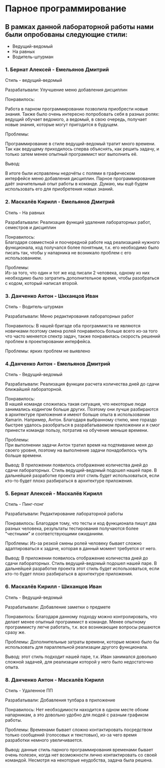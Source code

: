 # Парное программирование
## В рамках данной лабораторной работы нами были опробованы следующие стили:

 * Ведущий-ведомый
 * На равных
 * Водитель-штурман


### 1. Бернат Алексей - Емельянов Дмитрий
Стиль - ведущий-ведомый

Разрабатывали:
Улучшение меню добавления дисциплин

Понравилось:

Работа в парном программировании позволила приобрести новые знания. Также было очень интересно попробовать себя в разных ролях: ведущий обучает ведомого, а ведомый, в свою очередь, получает новые знания, которые могут пригодится в будущем.

Проблемы:

Программирование в стиле ведущий-ведомый тратит много времени. Так как ведущему приходилось сперва объяснять, как решить задачу, и только затем менее опытный программист мог выполнить её.  

Вывод:

В итоге были исправлены недочёты с полями в графическом интерфейсе меню добавления дисциплин. Парное программирование даёт значительный опыт работы в команде. Думаю, мы ещё будем использовать его для приобретения новых знаний. 

### 2. Маскалёв Кирилл - Емельянов Дмитрий
Стиль - На равных

Разрабатывали:
Реализация функций удаления лабораторных работ, семестров и дисциплин

Понравилось:  
Благодаря совместной и поочередной работе над реализацией нужного функционала, код получался более понятным, т.к. его необходимо было писать так, чтобы у напарника не возникало проблем с его использованием.

Проблемы:  
Из-за того, что один и тот же код писали 2 человека, одному из них необходимо было затратить дополнительное время, чтобы разобраться с кодом, который написал второй. 

### 3. Данченко Антон - Шиханцов Иван
Стиль - Водитель-штурман

Разрабатывали:
Меню редактирования лабораторных работ

Понравилось: 
В нашей бригаде оба программиста не являются новичками поэтому смена ролей понравилось больше всего из-за того что часто меняется спектр задач, также понравилась скорость решений проблем в проектировании интерфейса. 

Проблемы: ярких проблем не выявлено

### 4.Данченко Антон - Емельянов Дмитрий
Стиль - Ведущий-ведомый

Разрабатывали:
Реализация функции расчета количества дней до сдачи ближайшей лабораторной.

Понравилось:  
В нашей команде сложилась такая ситуация, что некоторые люди занимались кодингом больше других. Поэтому они лучше разбираются в архитектуре приложения и имеют больше опыта в использовании Xamarin. Например, Антон. 
Благодаря выбранному стилю, мне гораздо быстрее удалось разобраться в разрабатываемом приложении и я смог принести команде пользу, потратив на обучение меньше времени.

Проблемы:  
При выполнении задачи Антон тратил время на подтяивание меня до своего уровня, поэтому на выполнение задачи понадобилось чуть больше времени.

Вывод: 
В приложении появилось отображение количества дней до сдачи лабораторных. Стиль ведущий-ведомый подошел нашей паре. В дальнейшей разработке проекта этот стиль будет использоваться, если кто-то будет плохо разбираться в архитектуре приложения.

### 5. Бернат Алексей - Маскалёв Кирилл  
Стиль - Пинг-понг

Разрабатывали:
Редактирование лабораторной работы

Понравилось: 
Благодаря тому, что тесты и код функционала пишут два разных человека, результаты тестирования получаются более "честными" и соответствующими ожиданиям.

Проблемы:
Из-за резкой смены ролей человеку бывает сложно адаптироваться к задаче, которая в данный момент требуется от него.

Вывод: 
В приложении появилось отображение количества дней до сдачи лабораторных. Стиль ведущий-ведомый подошел нашей паре. В дальнейшей разработке проекта этот стиль будет использоваться, если кто-то будет плохо разбираться в архитектуре приложения.

### 6. Маскалёв Кирилл - Шиханцов Иван
Стиль - Ведущий-ведомый

Разрабатывали:
Добавление заметки о предмете  

Понравилось: 
Благодаря данному подходу можно контролировать, что делает менее опытный программист в команде.
Менее опытному программисту легче работать, т.к. все возникающие вопросы решаются сразу же.

Проблемы:
Дополнительные затраты времени, которые можно было бы использовать для параллельной реализации другого функционала.

Вывод: этот стиль подходит нашей паре, т.к. Иван занимался довольно сложной задачей, для реализации которой у него было недостаточно опыта.

### 8. Данченко Антон - Маскалёв Кирилл
Стиль - Удаленное ПП

Разрабатывали:
Добавления тулбара в приложение  

Понравилось: 
Нет необходимости находится в одном месте обоим напарникам, а это довольно удобно для людей с разным графиком работы.

Проблемы:
Временами бывает сложно контактировать посредством только сообщений (голосовых и текстовых), из-за чего время разработки немного увеличивается.

Вывод: данные стиль парного программирования временами бывает очень полезен, когда нет возможности лично контактировать со своей командой. Несмотря на некоторые неудобства, задача была решена.

